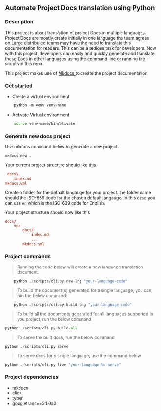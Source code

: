 ## Automate Project Docs translation using Python

### Description

This project is about translation of project Docs to multiple languages. 
Project Docs are mostly create initially in one language the team agrees on.Large distributed teams may have the need to translate this documentation for readers.
This can be a tedious task for developers. Now with this project, developers can easily and quickly generate and translate these Docs in other languages using the command line or running the scripts in this repo.

This project makes use of [Mkdocs ](https://www.mkdocs.org/getting-started/) to create the project documentation

### Get started

* Create a virtual environment
```py
    python -m venv venv-name
```

* Activate Virtual environment
```bash
    source venv-name/bin/ativate
```

### Generate new docs project
Use mkdocs command below to generate a new project.
```python
mkdocs new .
```

Your current project structure should like this
```toml
 docs\
    index.md
mkdocs.yml
```

Create a folder for the default langauge for your project. the folder name should the ISO-639 code for the chosen default langauge. 
In this case you can use `en` which is the ISO-639 code for English.

Your project structure should now like this
```toml
docs/
    en/
        docs/
            index.md
            ...
        mkdocs.yml
```

### Project commands

> Running the code below will create a new language translation document.

```py
    python ./scripts/cli.py new-lng "your-language-code" 
```

> To build the document(s) generated for a single language, you can run the below command:

```py
    python ./scripts/cli.py build-lng "your-language-code"
```

> To build all the documents generated for all languages supported in you project, run the below command 

```py
python ./scripts/cli.py build-all 
```

> To serve the built docs, run the below command
```py
python ./scripts/cli.py serve
```

> To serve docs for s single language, use the command below
```py
python ./scripts/cli.py live "your-language-to-serve"
```


### Project dependencies

* mkdocs
* click
* typer
* googletrans==3.1.0a0